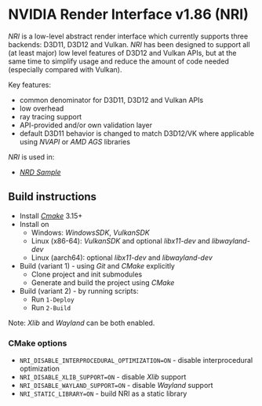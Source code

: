 # NVIDIA Render Interface v1.86 (NRI)

*NRI* is a low-level abstract render interface which currently supports three backends: D3D11, D3D12 and Vulkan. *NRI* has been designed to support all (at least major) low level features of D3D12 and Vulkan APIs, but at the same time to simplify usage and reduce the amount of code needed (especially compared with Vulkan).

 Key features:
 - common denominator for D3D11, D3D12 and Vulkan APIs
 - low overhead
 - ray tracing support
 - API-provided and/or own validation layer
 - default D3D11 behavior is changed to match D3D12/VK where applicable using *NVAPI* or *AMD AGS* libraries

 *NRI* is used in:
 - [*NRD Sample*](https://github.com/NVIDIAGameWorks/NRDSample)

## Build instructions

- Install [*Cmake*](https://cmake.org/download/) 3.15+
- Install on
    - Windows: *WindowsSDK*, *VulkanSDK*
    - Linux (x86-64): *VulkanSDK* and optional *libx11-dev* and *libwayland-dev*
    - Linux (aarch64): optional *libx11-dev* and *libwayland-dev*
- Build (variant 1) - using *Git* and *CMake* explicitly
    - Clone project and init submodules
    - Generate and build the project using *CMake*
- Build (variant 2) - by running scripts:
    - Run `1-Deploy`
    - Run `2-Build`

Note: *Xlib* and *Wayland* can be both enabled.

### CMake options

- `NRI_DISABLE_INTERPROCEDURAL_OPTIMIZATION=ON` - disable interprocedural optimization
- `NRI_DISABLE_XLIB_SUPPORT=ON` - disable *Xlib* support
- `NRI_DISABLE_WAYLAND_SUPPORT=ON` - disable *Wayland* support
- `NRI_STATIC_LIBRARY=ON` - build NRI as a static library
